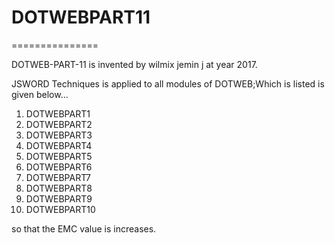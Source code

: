 # DOTWEBPART11
===============

DOTWEB-PART-11  is  invented  by  wilmix jemin j at year  2017.

JSWORD Techniques   is  applied to all  modules of  DOTWEB;Which  is  listed  is  given below...


1) DOTWEBPART1
2) DOTWEBPART2
3) DOTWEBPART3
4) DOTWEBPART4
5) DOTWEBPART5
6) DOTWEBPART6
7) DOTWEBPART7
8) DOTWEBPART8
9) DOTWEBPART9
10) DOTWEBPART10

so  that  the  EMC  value  is  increases.

